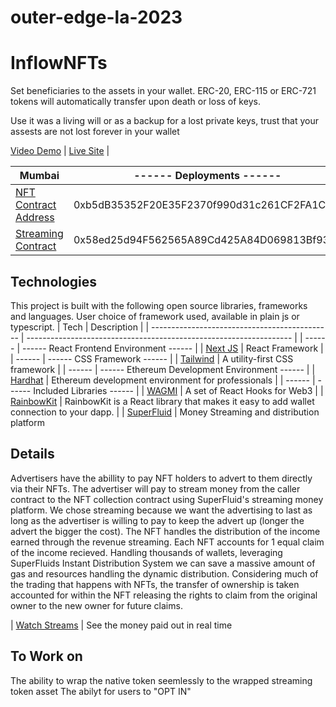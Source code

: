# outer-edge-la-2023
# InflowNFTs

Set beneficiaries to the assets in your wallet.  ERC-20, ERC-115 or ERC-721 tokens will automatically transfer upon death or loss of keys.

Use it was a living will or as a backup for a lost private keys, trust that your assests are not lost forever in your wallet

 [Video Demo](https://www.youtube.com/watch?v=1hfuYu83-3g) | 
 [Live Site](https://expir3.vercel.app/) | 

 | Mumbai | ------ Deployments ------ |
 | --------------------------------------------- | ------------------------------------------------------------------ |
 | [NFT Contract Address](https://mumbai.polygonscan.com/address/0xb5dB35352F20E35F2370f990d31c261CF2FA1C3a) | 0xb5dB35352F20E35F2370f990d31c261CF2FA1C3a |
 | [Streaming Contract ](https://mumbai.polygonscan.com/address/0x58ed25d94F562565A89Cd425A84D069813Bf934e) | 0x58ed25d94F562565A89Cd425A84D069813Bf934e |


## Technologies

This project is built with the following open source libraries, frameworks and languages. User choice of framework used, available in plain js or typescript.
| Tech | Description |
| --------------------------------------------- | ------------------------------------------------------------------ |
| ------ | ------ React Frontend Environment ------ |
| [Next JS](https://nextjs.org/) | React Framework |
| ------ | ------ CSS Framework ------ |
| [Tailwind](https://tailwindcss.com/) | A utility-first CSS framework |
| ------ | ------ Ethereum Development Environment ------ |
| [Hardhat](https://hardhat.org/) | Ethereum development environment for professionals |
| ------ | ------ Included Libraries ------ |
| [WAGMI](https://wagmi.sh/) | A set of React Hooks for Web3 |
| [RainbowKit](https://www.rainbowkit.com/docs/introduction) | RainbowKit is a React library that makes it easy to add wallet connection to your dapp. |
| [SuperFluid](https://www.superfluid.finance/) | Money Streaming and distribution platform


## Details

Advertisers have the abillity to pay NFT holders to advert to them directly via their NFTs.
The advertiser will pay to stream money from the caller contract to the NFT collection contract using
SuperFluid's streaming money platform.  We chose streaming because we want the advertising to last as
long as the advertiser is willing to pay to keep the advert up (longer the advert the bigger the cost).
The NFT handles the distribution of the income earned through the revenue streaming.  Each NFT
accounts for 1 equal claim of the income recieved.  Handling thousands of wallets, leveraging SuperFluids
Instant Distribution System we can save a massive amount of gas and resources handling the dynamic distribution.  Considering much of the trading that happens with NFTs, the transfer of ownership is taken accounted for within the NFT releasing the rights to claim from the original owner to the new owner for future claims.

| [Watch Streams](https://console.superfluid.finance/mumbai/accounts/0x58ed25d94f562565a89cd425a84d069813bf934e?tab=streams) | See the money paid out in real time



## To Work on

The ability to wrap the native token seemlessly to the wrapped streaming token asset
The abilyt for users to "OPT IN"


